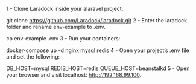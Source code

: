 1 - Clone Laradock inside your alaravel project:

git clone https://github.com/Laradock/laradock.git
2 - Enter the laradock folder and rename env-example to .env.

cp env-example .env
3 - Run your containers:

docker-compose up -d nginx mysql redis 
4 - Open your project’s .env file and set the following:

DB_HOST=mysql
REDIS_HOST=redis
QUEUE_HOST=beanstalkd
5 - Open your browser and visit localhost: http://192.168.99.100.


